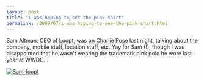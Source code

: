```yaml
---
layout: post
title: "i was hoping to see the pink shirt"
permalink: /2009/07/i-was-hoping-to-see-the-pink-shirt.html
---
```


<p>Sam Altman, CEO of <a href="http://www.loopt.com/">Loopt</a>, was <a href="http://www.charlierose.com/view/interview/10511">on Charlie Rose</a> last night, talking about the company, mobile stuff, location stuff, etc.  Yay for Sam (!), though I was disappointed that he wasn't wearing the trademark pink polo he wore last year at WWDC...</p>

<p><a style="display: inline;" href="http://sippey.typepad.com/.a/6a00d8341c4f5f53ef011571528589970c-pi"><img class="at-xid-6a00d8341c4f5f53ef011571528589970c image-full" alt="Sam-loopt" title="Sam-loopt" src="https://sippey.typepad.com/.a/6a00d8341c4f5f53ef011571528589970c-800wi" border="0"  /></a></p>



